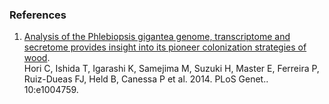 ### References

1.  [Analysis of the Phlebiopsis gigantea genome, transcriptome and
    secretome provides insight into its pioneer colonization strategies
    of wood](http://europepmc.org/abstract/MED/25474575).\
    Hori C, Ishida T, Igarashi K, Samejima M, Suzuki H, Master E,
    Ferreira P, Ruiz-Dueas FJ, Held B, Canessa P et al. 2014. PLoS
    Genet.. 10:e1004759.
